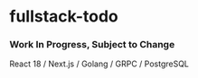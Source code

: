 # fullstack-todo
### Work In Progress, Subject to Change
React 18 / Next.js / Golang / GRPC / PostgreSQL
